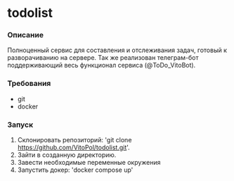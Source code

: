 # todolist

### Описание

Полноценный сервис для составления и отслеживания задач, готовый к разворачиванию на сервере. Так же реализован телеграм-бот поддерживающий весь функционал сервиса (@ToDo_VitoBot).

### Требования

- git
- docker

### Запуск

1. Склонировать репозиторий: 'git clone https://github.com/VitoPol/todolist.git'.
2. Зайти в созданную директорию.
3. Завести необходимые переменные окружения
4. Запустить докер: 'docker compose up'
